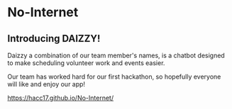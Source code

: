 # No-Internet

## Introducing DAIZZY!
Daizzy a combination of our team member's names, is a chatbot designed to make scheduling volunteer work and events easier.

Our team has worked hard for our first hackathon, so hopefully everyone will like and enjoy our app!

https://hacc17.github.io/No-Internet/
